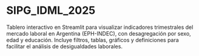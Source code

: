# SIPG_IDML_2025
Tablero interactivo en Streamlit para visualizar indicadores trimestrales del mercado laboral en Argentina (EPH-INDEC), con desagregación por sexo, edad y educación. Incluye filtros, tablas, gráficos y definiciones para facilitar el análisis de desigualdades laborales.
